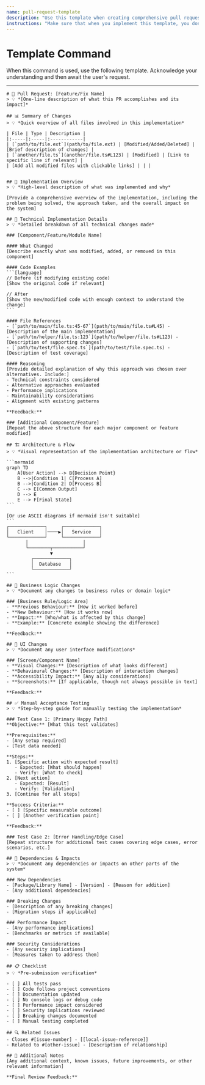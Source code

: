 ```yaml
---
name: pull-request-template
description: "Use this template when creating comprehensive pull request documentation for code review. Provides structured format for technical implementation details, reasoning, and acceptance testing."
instructions: "Make sure that when you implement this template, you don't include these instructions or any other front matter from this template in your work. Output should always and only be the markdown part outside of the front matter. Never include any tags like <example>, <commentary>, or similar tags - these serve only to increase clarity about implementation. Always use single [ ] brackets to indicate instructions the implementer should follow. When referencing other documents from this project, use wikilinks format [[filename-example-wiki-link]] to reference them. Do not include the file extension or path."
---
```

# Template Command

When this command is used, use the following template. Acknowledge your understanding and then await the user's request.

---

````````````
# 🔀 Pull Request: [Feature/Fix Name]
> 💡 *[One-line description of what this PR accomplishes and its impact]*

## 📊 Summary of Changes
> 💡 *Quick overview of all files involved in this implementation*

| File | Type | Description |
|:-----|:-----|:------------|
| [`path/to/file.ext`](path/to/file.ext) | [Modified/Added/Deleted] | [Brief description of changes] |
| [`another/file.ts`](another/file.ts#L123) | [Modified] | [Link to specific line if relevant] |
| [Add all modified files with clickable links] | | |


## 🎯 Implementation Overview
> 💡 *High-level description of what was implemented and why*

[Provide a comprehensive overview of the implementation, including the problem being solved, the approach taken, and the overall impact on the system]

## 🔧 Technical Implementation Details
> 💡 *Detailed breakdown of all technical changes made*

### [Component/Feature/Module Name]

#### What Changed
[Describe exactly what was modified, added, or removed in this component]

#### Code Examples
```[language]
// Before (if modifying existing code)
[Show the original code if relevant]

// After
[Show the new/modified code with enough context to understand the change]
```

#### File References
- [`path/to/main/file.ts:45-67`](path/to/main/file.ts#L45) - [Description of the main implementation]
- [`path/to/helper/file.ts:123`](path/to/helper/file.ts#L123) - [Description of supporting changes]
- [`path/to/test/file.spec.ts`](path/to/test/file.spec.ts) - [Description of test coverage]

#### Reasoning
[Provide detailed explanation of why this approach was chosen over alternatives. Include:]
- Technical constraints considered
- Alternative approaches evaluated
- Performance implications
- Maintainability considerations
- Alignment with existing patterns

**Feedback:**

### [Additional Component/Feature]
[Repeat the above structure for each major component or feature modified]

## 🏗️ Architecture & Flow
> 💡 *Visual representation of the implementation architecture or flow*

```mermaid
graph TD
    A[User Action] --> B{Decision Point}
    B -->|Condition 1| C[Process A]
    B -->|Condition 2| D[Process B]
    C --> E[Common Output]
    D --> E
    E --> F[Final State]
```

[Or use ASCII diagrams if mermaid isn't suitable]
```
┌─────────────┐     ┌─────────────┐
│   Client    │────▶│   Service   │
└─────────────┘     └─────────────┘
       │                    │
       └────────┬───────────┘
                ▼
         ┌─────────────┐
         │  Database   │
         └─────────────┘
```

## 💼 Business Logic Changes
> 💡 *Document any changes to business rules or domain logic*

### [Business Rule/Logic Area]
- **Previous Behaviour:** [How it worked before]
- **New Behaviour:** [How it works now]
- **Impact:** [Who/what is affected by this change]
- **Example:** [Concrete example showing the difference]

**Feedback:**

## 🎨 UI Changes
> 💡 *Document any user interface modifications*

### [Screen/Component Name]
- **Visual Changes:** [Description of what looks different]
- **Behavioural Changes:** [Description of interaction changes]
- **Accessibility Impact:** [Any a11y considerations]
- **Screenshots:** [If applicable, though not always possible in text]

**Feedback:**

## ✅ Manual Acceptance Testing
> 💡 *Step-by-step guide for manually testing the implementation*

### Test Case 1: [Primary Happy Path]
**Objective:** [What this test validates]

**Prerequisites:**
- [Any setup required]
- [Test data needed]

**Steps:**
1. [Specific action with expected result]
   - Expected: [What should happen]
   - Verify: [What to check]
2. [Next action]
   - Expected: [Result]
   - Verify: [Validation]
3. [Continue for all steps]

**Success Criteria:**
- [ ] [Specific measurable outcome]
- [ ] [Another verification point]

**Feedback:**

### Test Case 2: [Error Handling/Edge Case]
[Repeat structure for additional test cases covering edge cases, error scenarios, etc.]

## 🔗 Dependencies & Impacts
> 💡 *Document any dependencies or impacts on other parts of the system*

### New Dependencies
- [Package/Library Name] - [Version] - [Reason for addition]
- [Any additional dependencies]

### Breaking Changes
- [Description of any breaking changes]
- [Migration steps if applicable]

### Performance Impact
- [Any performance implications]
- [Benchmarks or metrics if available]

### Security Considerations
- [Any security implications]
- [Measures taken to address them]

## 📋 Checklist
> 💡 *Pre-submission verification*

- [ ] All tests pass
- [ ] Code follows project conventions
- [ ] Documentation updated
- [ ] No console logs or debug code
- [ ] Performance impact considered
- [ ] Security implications reviewed
- [ ] Breaking changes documented
- [ ] Manual testing completed

## 🔍 Related Issues
- Closes #[issue-number] - [[local-issue-reference]]
- Related to #[other-issue] - [Description of relationship]

## 📝 Additional Notes
[Any additional context, known issues, future improvements, or other relevant information]

**Final Review Feedback:**
````````````
